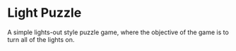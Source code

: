 # Light Puzzle 

A simple lights-out style puzzle game, where the objective of the game is to turn all of the lights on. 
